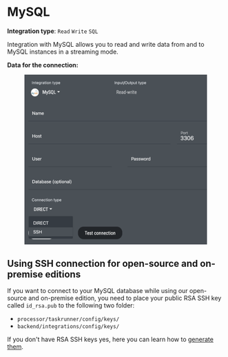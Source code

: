 # MySQL

**Integration type**: `Read` `Write` `SQL`

Integration with MySQL allows you to read and write data from and to MySQL instances in a streaming mode.&#x20;

**Data for the connection:**

<figure><img src="../../.gitbook/assets/Screenshot 2024-04-23 at 16.41.55.png" alt=""><figcaption></figcaption></figure>

## Using SSH connection for open-source and on-premise editions

If you want to connect to your MySQL database while using our open-source and on-premise edition, you need to place your public RSA SSH key called `id_rsa.pub` to the following two folder:

* `processor/taskrunner/config/keys/`
* `backend/integrations/config/keys/`

&#x20;If you don't have RSA SSH keys yes, here you can learn how to [generate them](https://docs.github.com/en/authentication/connecting-to-github-with-ssh/generating-a-new-ssh-key-and-adding-it-to-the-ssh-agent#generating-a-new-ssh-key).&#x20;
